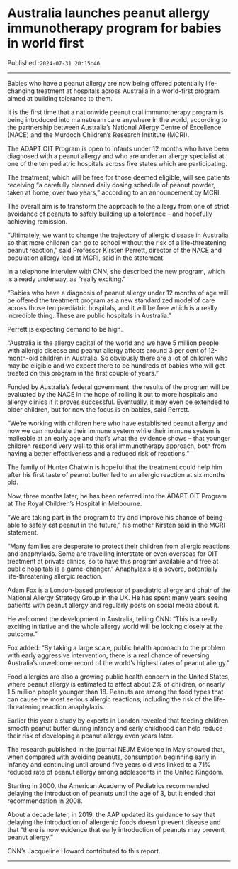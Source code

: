 # Australia launches peanut allergy immunotherapy program for babies in world first

Published :`2024-07-31 20:15:46`

---

Babies who have a peanut allergy are now being offered potentially life-changing treatment at hospitals across Australia in a world-first program aimed at building tolerance to them.

It is the first time that a nationwide peanut oral immunotherapy program is being introduced into mainstream care anywhere in the world, according to the partnership between Australia’s National Allergy Centre of Excellence (NACE) and the Murdoch Children’s Research Institute (MCRI).

The ADAPT OIT Program is open to infants under 12 months who have been diagnosed with a peanut allergy and who are under an allergy specialist at one of the ten pediatric hospitals across five states which are participating.

The treatment, which will be free for those deemed eligible, will see patients receiving “a carefully planned daily dosing schedule of peanut powder, taken at home, over two years,” according to an announcement by MCRI.

The overall aim is to transform the approach to the allergy from one of strict avoidance of peanuts to safely building up a tolerance – and hopefully achieving remission.

“Ultimately, we want to change the trajectory of allergic disease in Australia so that more children can go to school without the risk of a life-threatening peanut reaction,” said Professor Kirsten Perrett, director of the NACE and population allergy lead at MCRI, said in the statement.

In a telephone interview with CNN, she described the new program, which is already underway, as “really exciting.”

“Babies who have a diagnosis of peanut allergy under 12 months of age will be offered the treatment program as a new standardized model of care across those ten paediatric hospitals, and it will be free which is a really incredible thing. These are public hospitals in Australia.”

Perrett is expecting demand to be high.

“Australia is the allergy capital of the world and we have 5 million people with allergic disease and peanut allergy affects around 3 per cent of 12-month-old children in Australia. So obviously there are a lot of children who may be eligible and we expect there to be hundreds of babies who will get treated on this program in the first couple of years.”

Funded by Australia’s federal government, the results of the program will be evaluated by the NACE in the hope of rolling it out to more hospitals and allergy clinics if it proves successful. Eventually, it may even be extended to older children, but for now the focus is on babies, said Perrett.

“We’re working with children here who have established peanut allergy and how we can modulate their immune system while their immune system is malleable at an early age and that’s what the evidence shows – that younger children respond very well to this oral immunotherapy approach, both from having a better effectiveness and a reduced risk of reactions.”

The family of Hunter Chatwin is hopeful that the treatment could help him after his first taste of peanut butter led to an allergic reaction at six months old.

Now, three months later, he has been referred into the ADAPT OIT Program at The Royal Children’s Hospital in Melbourne.

“We are taking part in the program to try and improve his chance of being able to safely eat peanut in the future,” his mother Kirsten said in the MCRI statement.

“Many families are desperate to protect their children from allergic reactions and anaphylaxis. Some are travelling interstate or even overseas for OIT treatment at private clinics, so to have this program available and free at public hospitals is a game-changer.” Anaphylaxis is a severe, potentially life-threatening allergic reaction.

Adam Fox is a London-based professor of paediatric allergy and chair of the National Allergy Strategy Group in the UK. He has spent many years seeing patients with peanut allergy and regularly posts on social media about it.

He welcomed the development in Australia, telling CNN: “This is a really exciting initiative and the whole allergy world will be looking closely at the outcome.”

Fox added: “By taking a large scale, public health approach to the problem with early aggressive intervention, there is a real chance of reversing Australia’s unwelcome record of the world’s highest rates of peanut allergy.”

Food allergies are also a growing public health concern in the United States, where peanut allergy is estimated to affect about 2% of children, or nearly 1.5 million people younger than 18. Peanuts are among the food types that can cause the most serious allergic reactions, including the risk of the life-threatening reaction anaphylaxis.

Earlier this year a study by experts in London revealed that feeding children smooth peanut butter during infancy and early childhood can help reduce their risk of developing a peanut allergy even years later.

The research published in the journal NEJM Evidence in May showed that, when compared with avoiding peanuts, consumption beginning early in infancy and continuing until around five years old was linked to a 71% reduced rate of peanut allergy among adolescents in the United Kingdom.

Starting in 2000, the American Academy of Pediatrics recommended delaying the introduction of peanuts until the age of 3, but it ended that recommendation in 2008.

About a decade later, in 2019, the AAP updated its guidance to say that delaying the introduction of allergenic foods doesn’t prevent disease and that “there is now evidence that early introduction of peanuts may prevent peanut allergy.”

CNN’s Jacqueline Howard contributed to this report.

---

